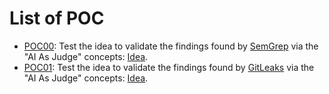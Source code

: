 # List of POC

* [POC00](poc00/): Test the idea to validate the findings found by [SemGrep](https://github.com/semgrep/semgrep) via the "AI As Judge" concepts: [Idea](https://github.com/righettod/toolbox-codescan/issues/2).
* [POC01](poc01/): Test the idea to validate the findings found by [GitLeaks](https://github.com/gitleaks/gitleaks) via the "AI As Judge" concepts: [Idea](https://github.com/righettod/toolbox-codescan/issues/4).
